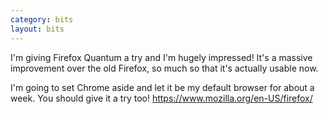 ```yaml
---
category: bits
layout: bits
---
```


I'm giving Firefox Quantum a try and I'm hugely impressed! It's a massive improvement over the old Firefox, so much so that it's actually usable now.

I'm going to set Chrome aside and let it be my default browser for about a week. You should give it a try too! https://www.mozilla.org/en-US/firefox/
